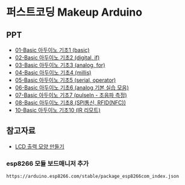 # 퍼스트코딩 Makeup Arduino

## PPT
 - [01-Basic 아두이노 기초1 (basic)](https://firstcoding-kr.github.io/makeup-arduino/ppt/MakeUp_Arduino_01_basic.pdf)
 - [02-Basic 아두이노 기초2 (digital, if)](https://firstcoding-kr.github.io/makeup-arduino/ppt/MakeUp_Arduino_02_if.pdf)
 - [03-Basic 아두이노 기초3 (analog, for)](https://firstcoding-kr.github.io/makeup-arduino/ppt/MakeUp_Arduino_03_analog_for.pdf)
 - [04-Basic 아두이노 기초4 (millis)](https://firstcoding-kr.github.io/makeup-arduino/ppt/MakeUp_Arduino_04_millis_lcd.pdf)
 - [05-Basic 아두이노 기초5 (serial, operator)](https://firstcoding-kr.github.io/makeup-arduino/ppt/MakeUp_Arduino_05_serial_operator.pdf)
 - [06-Basic 아두이노 기초6 (analog 기본 실습 모음)](https://firstcoding-kr.github.io/makeup-arduino/ppt/MakeUp_Arduino_06.pdf)
 - [07-Basic 아두이노 기초7 (pulseIn - 초음파 측정)](https://firstcoding-kr.github.io/makeup-arduino/ppt/MakeUp_Arduino_07.pdf)
 - [08-Basic 아두이노 기초8 (SPI통신, RFID(NFC))](https://firstcoding-kr.github.io/makeup-arduino/ppt/MakeUp_Arduino_08_spi_rfid.pdf)
 - [10-Basic 아두이노 기초10 (IR 리모트)](https://firstcoding-kr.github.io/makeup-arduino/ppt/MakeUp_Arduino_10_ir_remote.pdf)

## 참고자료
 - [LCD 출력 모양 만들기](https://mikeyancey.com/hamcalc/lcd_characters.php)
 
### esp8266 모듈 보드매니저 추가
```
https://arduino.esp8266.com/stable/package_esp8266com_index.json
```
